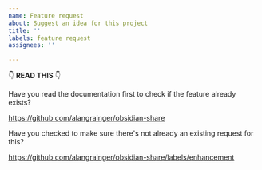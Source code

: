 ```yaml
---
name: Feature request
about: Suggest an idea for this project
title: ''
labels: feature request
assignees: ''

---
```


👇 **READ THIS** 👇

Have you read the documentation first to check if the feature already exists?

https://github.com/alangrainger/obsidian-share

Have you checked to make sure there's not already an existing request for this?

https://github.com/alangrainger/obsidian-share/labels/enhancement
